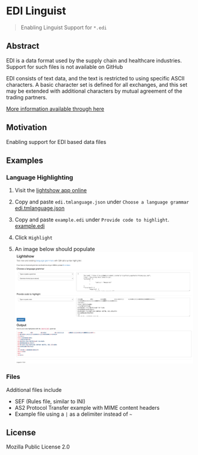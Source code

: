 # EDI Linguist

> Enabling Linguist Support for `*.edi`

## Abstract
EDI is a data format used by the supply chain and healthcare industries. Support for such files is not available on GitHub

EDI consists of text data, and the text is restricted to using specific ASCII characters. A basic character set is defined for all exchanges, and this set may be extended with additional characters by mutual agreement of the trading partners.

[More information available through here](https://ft-docs.netlify.app/concepts/message-design/)

## Motivation
Enabling support for EDI based data files

## Examples

### Language Highlighting

1. Visit the [lightshow app online](https://github-lightshow.herokuapp.com/)

2. Copy and paste `edi.tmlanguage.json` under `Choose a language grammar`
[edi.tmlanguage.json](edi.tmlanguage.json)

3. Copy and paste `example.edi` under `Provide code to highlight`.
[example.edi](example.edi)

4. Click `Highlight`

5. An image below should populate 
![](github-proof.png)

### Files

Additional files include 

- SEF (Rules file, similar to INI)
- AS2 Protocol Transfer example with MIME content headers
- Example file using a ` | ` as a delimiter instead of `~`


## License 

Mozilla Public License 2.0
